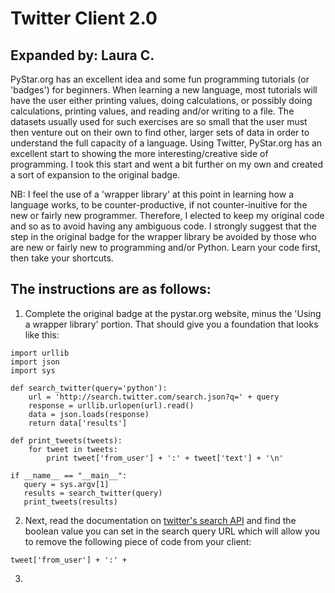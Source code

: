 Twitter Client 2.0
==================
Expanded by: Laura C.
---------------------

PyStar.org has an excellent idea and some fun programming tutorials (or 'badges') for beginners.
When learning a new language, most tutorials will have the user either printing values, doing calculations, or possibly doing calculations, printing values, and reading and/or writing to a file. The datasets usually used for such exercises are so small that the user must then venture out on their own to find other, larger sets of data in order to understand the full capacity of a language.
Using Twitter, PyStar.org has an excellent start to showing the more interesting/creative side of programming. I took this start and went a bit further on my own and created a sort of expansion to the original badge.

NB: I feel the use of a 'wrapper library' at this point in learning how a language works, to be counter-productive, if not counter-inuitive for the new or fairly new programmer. Therefore, I elected to keep my original code and so as to avoid having any ambiguous code. I strongly suggest that the step in the original badge for the wrapper library be avoided by those who are new or fairly new to programming and/or Python. Learn your code first, then take your shortcuts.

The instructions are as follows:
--------------------------------

1) Complete the original badge at the pystar.org website, minus the 'Using a wrapper library' portion. That should give you a foundation that looks like this:

```
import urllib
import json
import sys

def search_twitter(query='python'):
    url = 'http://search.twitter.com/search.json?q=' + query
    response = urllib.urlopen(url).read()
    data = json.loads(response)
    return data['results']

def print_tweets(tweets):
    for tweet in tweets:
    	print tweet['from_user'] + ':' + tweet['text'] + '\n'

if __name__ == "__main__":
   query = sys.argv[1]
   results = search_twitter(query)
   print_tweets(results)
```

2) Next, read the documentation on [twitter's search API][1] and find the boolean value you can set in the search query URL which will allow you to remove the following piece of code from your client:
```
tweet['from_user'] + ':' +
```

3) 

[1]: https://dev.twitter.com/docs/api/1/get/search "twitter's search API"